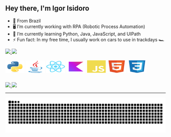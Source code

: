 ## Hey there, I'm Igor Isidoro

- 📍 From Brazil  
- 🖥️ I’m currently working with RPA (Robotic Process Automation)  
- 🌱 I’m currently learning Python, Java, JavaScript, and UIPath  
- ⚡ Fun fact: In my free time, I usually work on cars to use in trackdays 🏎️  

<div>
  <a href="https://github.com/SpoonManiac">
    <img height="180" src="https://github-readme-stats.vercel.app/api?username=SpoonManiac&show_icons=true&theme=dracula&include_all_commits=true&count_private=true" />
    <img height="180" src="https://github-readme-stats.vercel.app/api/top-langs/?username=SpoonManiac&layout=compact&langs_count=16&theme=dracula" />
  </a>
</div>

<div style="display: inline_block"><br>
  <img align="center" alt="Python" height="40" width="60" src="https://raw.githubusercontent.com/devicons/devicon/master/icons/python/python-original.svg">
  <img align="center" alt="Java" height="40" width="60" src="https://raw.githubusercontent.com/devicons/devicon/master/icons/java/java-original.svg">
  <img align="center" alt="React" height="40" width="60" src="https://raw.githubusercontent.com/devicons/devicon/master/icons/react/react-original.svg">
  <img align="center" alt="Kotlin" height="40" width="60" src="https://raw.githubusercontent.com/devicons/devicon/master/icons/kotlin/kotlin-original.svg">
  <img align="center" alt="JavaScript" height="40" width="60" src="https://raw.githubusercontent.com/devicons/devicon/master/icons/javascript/javascript-plain.svg">
  <img align="center" alt="HTML5" height="40" width="60" src="https://raw.githubusercontent.com/devicons/devicon/master/icons/html5/html5-original.svg">
  <img align="center" alt="CSS3" height="40" width="60" src="https://raw.githubusercontent.com/devicons/devicon/master/icons/css3/css3-original.svg">
</div>

##

<div>
  <a href="https://www.linkedin.com/in/igor-isidoro/" target="_blank">
    <img src="https://img.shields.io/badge/-LinkedIn-%230077B5?style=for-the-badge&logo=linkedin&logoColor=white">
  </a>
  <a href="mailto:igorisidorodesouza@gmail.com">
    <img src="https://img.shields.io/badge/-Gmail-D14836?style=for-the-badge&logo=gmail&logoColor=white">
  </a>
</div>

---

<div align="center">

![Snake animation](https://github.com/SpoonManiac/SpoonManiac/blob/output/snake.svg)




</div>
